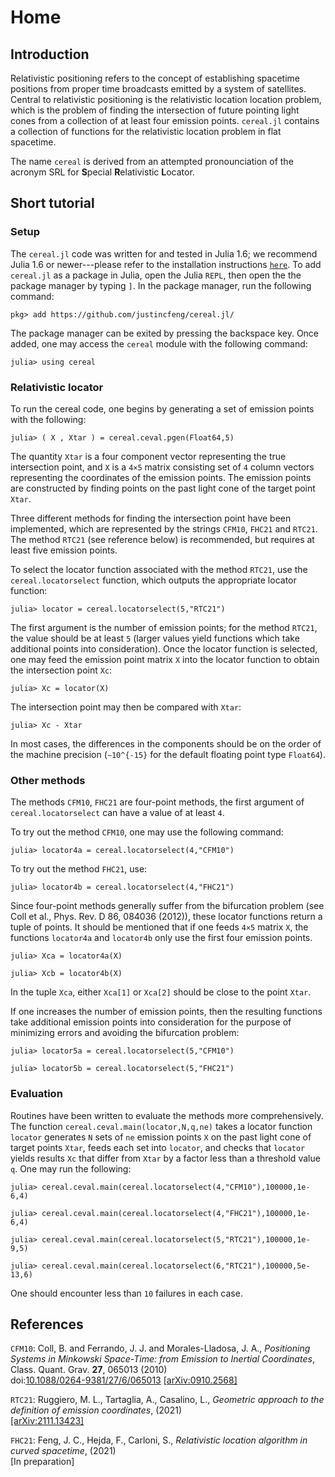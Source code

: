 # Home

## Introduction

Relativistic positioning refers to the concept of establishing spacetime
positions from proper time broadcasts emitted by a system of satellites.
Central to relativistic positioning is the relativistic location
location problem, which is the problem of finding the intersection of
future pointing light cones from a collection of at least four emission
points. `cereal.jl` contains a collection of functions for the
relativistic location problem in flat spacetime.

The name `cereal` is derived from an attempted pronounciation of the 
acronym SRL for **S**pecial **R**elativistic **L**ocator.

## Short tutorial

### Setup

The `cereal.jl` code was written for and tested in Julia 1.6; we
recommend Julia 1.6 or newer---please refer to the installation
instructions [`here`](https://julialang.org/downloads/platform/). To add
`cereal.jl` as a package in Julia, open the Julia `REPL`, then open the
the package manager by typing `]`. In the package manager, run the
following command:

    pkg> add https://github.com/justincfeng/cereal.jl/

The package manager can be exited by pressing the backspace key. Once 
added, one may access the `cereal` module with the following command:

    julia> using cereal

### Relativistic locator

To run the cereal code, one begins by generating a set of emission
points with the following:

    julia> ( X , Xtar ) = cereal.ceval.pgen(Float64,5)

The quantity `Xtar` is a four component vector representing the true
intersection point, and `X` is a ``4×5`` matrix consisting set of `4`
column vectors representing the coordinates of the emission points. The
emission points are constructed by finding points on the past light cone
of the target point `Xtar`.

Three different methods for finding the intersection point have been
implemented, which are represented by the strings `CFM10`, `FHC21` and
`RTC21`. The method `RTC21` (see reference below) is recommended, but
requires at least five emission points. 

To select the locator function associated with the method `RTC21`, use
the `cereal.locatorselect` function, which outputs the appropriate
locator function:

    julia> locator = cereal.locatorselect(5,"RTC21")

The first argument is the number of emission points; for the method
`RTC21`, the value should be at least `5` (larger values yield functions
which take additional points into consideration). Once the locator
function is selected, one may feed the emission point matrix `X` into
the locator function to obtain the intersection point `Xc`:

    julia> Xc = locator(X)

The intersection point may then be compared with `Xtar`:

    julia> Xc - Xtar

In most cases, the differences in the components should be on the order
of the machine precision (``∼10^{-15}`` for the default floating point
type `Float64`).

### Other methods

The methods `CFM10`, `FHC21` are four-point methods, the first argument
of `cereal.locatorselect` can have a value of at least `4`. 

To try out the method `CFM10`, one may use the following command:

    julia> locator4a = cereal.locatorselect(4,"CFM10")

To try out the method `FHC21`, use:

    julia> locator4b = cereal.locatorselect(4,"FHC21")

Since four-point methods generally suffer from the bifurcation problem
(see Coll et al., Phys. Rev. D 86, 084036 (2012)), these locator
functions return a tuple of points. It should be mentioned that if one
feeds ``4×5`` matrix `X`, the functions `locator4a` and `locator4b` only
use the first four emission points.

    julia> Xca = locator4a(X)

    julia> Xcb = locator4b(X)

In the tuple `Xca`, either `Xca[1]` or `Xca[2]` should be close to the
point `Xtar`.

If one increases the number of emission points, then the resulting
functions take additional emission points into consideration for the
purpose of minimizing errors and avoiding the bifurcation problem:

    julia> locator5a = cereal.locatorselect(5,"CFM10")

    julia> locator5b = cereal.locatorselect(5,"FHC21")

### Evaluation

Routines have been written to evaluate the methods more comprehensively.
The function `cereal.ceval.main(locator,N,q,ne)` takes a locator
function `locator` generates `N` sets of `ne` emission points `X` on the past
light cone of target points `Xtar`, feeds each set into `locator`, and
checks that `locator` yields results `Xc` that differ from `Xtar` by a
factor less than a threshold value `q`. One may run the following:

    julia> cereal.ceval.main(cereal.locatorselect(4,"CFM10"),100000,1e-6,4)

    julia> cereal.ceval.main(cereal.locatorselect(4,"FHC21"),100000,1e-6,4)

    julia> cereal.ceval.main(cereal.locatorselect(5,"RTC21"),100000,1e-9,5)

    julia> cereal.ceval.main(cereal.locatorselect(6,"RTC21"),100000,5e-13,6)

One should encounter less than `10` failures in each case.

## References

`CFM10`: Coll, B. and Ferrando, J. J. and Morales-Lladosa, J. A., *Positioning Systems in Minkowski Space-Time: from Emission to Inertial Coordinates*, Class. Quant. Grav. **27**, 065013 (2010)  
doi:[10.1088/0264-9381/27/6/065013](https://doi.org/10.1088/0264-9381/27/6/065013) [\[arXiv:0910.2568\]](https://arxiv.org/abs/0910.2568)

`RTC21`: Ruggiero, M. L., Tartaglia, A., Casalino, L., *Geometric approach to the definition of emission coordinates*, (2021)  
[\[arXiv:2111.13423\]](https://arxiv.org/abs/2111.13423)

`FHC21`: Feng, J. C., Hejda, F., Carloni, S., *Relativistic location algorithm in curved spacetime*, (2021)  
\[In preparation\]
